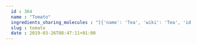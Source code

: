 ```yaml
---
  id : 364
  name : "Tomato"
  ingredients_sharing_molecules : "[{'name': 'Tea', 'wiki': 'Tea', 'id': 310, 'category': 'Plant', 'common_molecules': [89594, 6549, 5280443, 6998, 637564, 7460, 5367719, 6054, 17100, 5280598, 527, 8858, 9064, 8094, 5364752, 638278, 1031, 19602, 6072, 2733294, 637775, 5363388, 644104, 612, 5280511, 650, 8103, 13144, 4788, 26447, 7858, 61020, 247, 8452, 5283345, 1549778, 643731, 853433, 72276, 9895, 6560, 638011, 1889, 5283324, 15394, 5280445, 11747, 637566, 240, 33931, 5365811, 16217806, 22873, 5281167, 5372954, 8130, 798, 6569, 5281168, 441005, 7284, 9862, 72277, 379, 6561, 65084, 5281708, 12105, 996, 6184, 637542, 7921, 441484, 31284, 62453, 5275520, 12097, 107971, 5284639, 10448, 1068, 445639, 338, 7288, 8723, 12756, 11552, 79803, 1110, 18554, 6050, 6654, 6986, 460, 5318042, 107905, 31260, 8375, 2345, 5280863, 784, 8857, 263, 335, 10797, 5315892, 7150, 5366074, 5280343, 1549026, 638014, 126, 4133, 998, 7847, 446925, 445070, 768, 8091, 14529, 323, 8158, 1183, 5281515, 7302, 5352876, 637511, 7725, 8175, 8314, 5283349, 65064, 6202, 5284503, 802, 957, 72, 61503, 643941, 18827, 332, 999, 439246, 12020, 8768, 5281654, 7362, 13187, 7710, 14505, 439263, 1130, 7824, 12587, 454, 643820, 6251, 244, 878, 5283321, 12180, 637920, 444539, 5281, 5282108, 11005, 31276, 6590, 8063, 14896, 18635, 14514, 10393, 8500, 11509, 180, 7938, 439341, 643779, 12777, 7711, 107, 439533, 11128, 31289, 7654]}, {'name': 'Potato', 'wiki': 'Potato', 'id': 373, 'category': 'Vegetable Tuber', 'common_molecules': [89594, 6549, 5280443, 6998, 12232, 7824, 5367719, 6054, 17100, 985, 7284, 527, 8858, 7095, 9064, 8094, 5364752, 638278, 61346, 19602, 6072, 5280598, 637775, 5363388, 644104, 106441, 612, 5280511, 650, 8103, 13144, 33166, 4788, 26447, 61020, 247, 8452, 5283345, 643731, 853433, 72276, 638011, 1889, 15394, 5280445, 11747, 637566, 240, 33931, 5365811, 16217806, 8130, 798, 6569, 441005, 11902, 9862, 72277, 379, 6561, 65084, 5281708, 996, 637542, 441484, 12097, 19603, 107971, 5284639, 10448, 875, 1068, 445639, 338, 7288, 8723, 12756, 11552, 79803, 1110, 6050, 6654, 6986, 7858, 5318042, 12278, 107905, 31260, 2345, 5280863, 784, 8857, 402, 439341, 5315892, 7150, 5280343, 1549026, 126, 4133, 7654, 7847, 445070, 768, 8091, 323, 8158, 1183, 7302, 5352876, 637511, 8175, 8314, 5283349, 6184, 6202, 5284503, 802, 957, 72, 61503, 643941, 18827, 999, 878, 439246, 12020, 8768, 7362, 13187, 14505, 439263, 1130, 16592, 12587, 454, 643820, 6251, 244, 643950, 5283321, 444539, 6590, 8063, 14896, 18635, 14514, 10393, 8500, 18522, 11509, 11508, 180, 7938, 65064, 643779, 107, 439533, 11128, 31289, 998]}, {'name': 'Mango', 'wiki': 'Mango', 'id': 190, 'category': 'Fruit', 'common_molecules': [89594, 6549, 5280443, 5280598, 12232, 7460, 5367719, 6054, 17100, 985, 7284, 527, 9064, 8094, 5364752, 638278, 5283335, 19602, 6072, 2733294, 8468, 637775, 5363388, 644104, 612, 5280511, 650, 8103, 13144, 4788, 26447, 61020, 247, 8452, 5355856, 1549778, 643731, 853433, 72276, 9895, 6560, 638011, 1889, 15394, 5280445, 11747, 637566, 240, 33931, 5365811, 5283316, 5281, 8130, 798, 6569, 5281168, 441005, 72277, 379, 6561, 65084, 7895, 996, 8294, 441484, 62453, 12097, 107971, 5284639, 10448, 31276, 338, 7288, 8723, 637542, 11552, 79803, 1110, 6050, 6654, 6986, 460, 5318042, 107905, 31260, 2345, 5280863, 784, 8857, 439341, 5315892, 7150, 5366074, 5280343, 5352162, 638014, 126, 7654, 7847, 445070, 768, 14529, 323, 8158, 1183, 9862, 5281708, 637511, 8314, 6184, 6202, 5284503, 802, 180, 72, 61503, 643941, 332, 999, 439246, 12020, 8768, 7362, 7710, 439263, 1130, 7824, 12587, 454, 1549026, 6251, 244, 878, 5283321, 12180, 637920, 444539, 643820, 11005, 1068, 6590, 11173, 14896, 18635, 11622, 7858, 7795, 10393, 8500, 11509, 11128, 11508, 65064, 643779, 12777, 107, 439533, 12756, 31289, 998]}, {'name': 'Apple', 'wiki': 'Apple', 'id': 162, 'category': 'Fruit', 'common_molecules': [89594, 6549, 5280443, 5280598, 7997, 5367719, 880, 6054, 17100, 985, 7284, 527, 9064, 8094, 638278, 1031, 6584, 2733294, 8468, 637775, 5363388, 1032, 612, 5280511, 650, 8103, 13144, 4788, 26447, 7772, 247, 61020, 643139, 8452, 853433, 72276, 6072, 6560, 638011, 7894, 1889, 15394, 5280445, 637566, 240, 33931, 5365811, 22873, 5372954, 8130, 798, 6569, 5281168, 441005, 72277, 379, 6561, 65084, 7895, 637542, 12529, 441484, 31284, 62453, 12097, 107971, 5284639, 7749, 10448, 31276, 445639, 338, 7288, 8723, 12756, 11552, 79803, 1110, 6050, 6654, 6986, 5318042, 3776, 12278, 107905, 31260, 2345, 5280863, 784, 8857, 263, 439341, 7150, 5366074, 5280343, 1549026, 5324489, 126, 998, 7847, 445070, 768, 8091, 14529, 323, 8158, 1183, 9862, 5281708, 637511, 8175, 8314, 6184, 6202, 5284503, 802, 957, 72, 61503, 643941, 332, 999, 439246, 244, 8768, 5281654, 7362, 5284421, 439263, 1130, 7824, 12587, 454, 6251, 11508, 878, 12180, 644104, 444539, 5281, 6590, 8063, 14896, 18635, 7858, 7795, 10393, 5315892, 679, 11509, 180, 65064, 643779, 107, 439533, 11128, 31289, 7654]}, {'name': 'Guava', 'wiki': 'Guava', 'id': 183, 'category': 'Fruit', 'common_molecules': [89594, 6549, 5280443, 5280598, 7997, 12232, 5367719, 6054, 17100, 985, 7284, 11902, 8094, 638278, 19602, 6584, 2733294, 8468, 637775, 5363388, 644104, 612, 5280511, 650, 8103, 13144, 4788, 26447, 61020, 247, 643139, 8452, 5315892, 643731, 853433, 6072, 6560, 638011, 1889, 15394, 5280445, 637566, 240, 33931, 5365811, 22873, 8130, 798, 6569, 5281168, 441005, 527, 379, 6561, 65084, 7895, 996, 637542, 441484, 7463, 12097, 107971, 5284639, 7749, 10448, 31276, 445639, 338, 7288, 8723, 6508206, 12756, 11552, 79803, 1110, 6050, 6654, 6986, 5318042, 12278, 31260, 2345, 5280863, 784, 8857, 263, 439341, 7476, 7150, 5280343, 1549026, 638014, 126, 7654, 7847, 446925, 445070, 768, 323, 8158, 1183, 5281515, 9862, 5281708, 637511, 8175, 8314, 5283349, 6202, 5284503, 802, 957, 72, 61503, 643941, 18827, 999, 878, 439246, 244, 8768, 5281654, 7362, 13187, 7710, 14505, 439263, 1130, 7824, 12587, 454, 6251, 12020, 19310, 5283321, 12180, 444539, 5281, 11005, 6590, 8063, 11173, 14896, 18635, 7858, 7795, 10393, 8500, 18522, 11509, 180, 6184, 643779, 107, 439533, 11128, 31289, 998]}]"
  slug : tomato
  date : 2019-03-26T08:47:11+01:00
---
```



